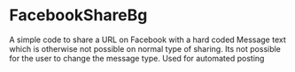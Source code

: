 FacebookShareBg
===============

A simple code to share a URL on Facebook with a hard coded Message text which is otherwise not possible on normal type of sharing. Its not possible for the user to change the message type. Used for automated posting
